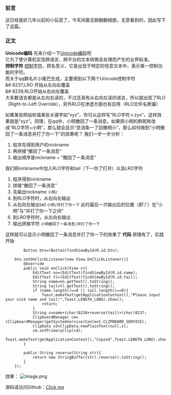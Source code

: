 ### 前言
这已经是好几年以前的小玩意了，今天闲着无聊翻翻相册，无意看到的，因此写下了这篇。
### 正文
**Unicode编码**
先来介绍一下[Unicode编码](https://baike.baidu.com/item/Unicode/750500?fr=aladdin)吧<br/>
它为了使计算机实现跨语言、跨平台的文本转换及处理而产生的业界标准。<br/>
**控制字符**
[控制字符](https://baike.baidu.com/item/%E6%8E%A7%E5%88%B6%E5%AD%97%E7%AC%A6/6913704?fr=aladdin)，顾名思义，它是出现于特定的信息文本中，表示某一控制功能的字符。<br/>
而关于qq群名片小尾巴生成，主要用到以下两个Unicode控制字符<br/>
&# 8237;LRO‭ 开始从左向右覆盖<br/>
&# 8238;RLO开始从右向左覆盖 <br/>
大多数语言都是从左向右读的，不过还真有从右向左读的语言，所以就出现了RLO（Right-to-Left Override），另外RLO在渗透方面也有应用（RLO文件名欺骗）<br/>

如果某些网站和谐某些关键字如“xyz”，你可以这样写"RLO字符＋zyx"，这样效果就是“xyz”。同理，在qq中，小明撤回了一条消息，如果把小明的群昵称改成“RLO字符+小明”，那么就会显示“息消条一了回撤明小”，那么如何做到”小明撤回了一条消息并打了你一下”的效果呢？
我们一步一步分析：

1. 程序先得到用户的nickname
2. 再拼接“撤回了一条消息”
3. 输出顺序是nickname + “撤回了一条消息”

我们把nickname中加入RLO字符和tail（下一你了打并）以及LRO字符

1. 程序得到nickname
2. 拼接“撤回了一条消息”
3. 先输出nickname
`小明/`
4. 到RLO字符时，从右向左输出
5. 从右向左输出tail
`小明/并打了你一下`
此时最后一次输出后的位置（即'/'）在“小明”与“并打了你一下之间”
6. 到LRO字符时，从左向右输出
7. 输出拼接字符
`小明撤回了一条消息/并打了你一下`

这样就可以显示小明撤回了一条消息并打了你一下的效果了
**代码**
原理有了，实践开始


            Button btn=(Button)findViewById(R.id.btn);
		
		btn.setOnClickListener(new View.OnClickListener(){
			@Override
			public void onClick(View v){
				EditText nn=(EditText)findViewById(R.id.name);
				EditText tl=(EditText)findViewById(R.id.tail);
				String name=nn.getText().toString();
				String tail=tl.getText().toString();
				if (name.length()==0 || tail.length()==0){
					Toast.makeText(getApplicationContext(),"Please input your nick name and tail!",Toast.LENGTH_LONG).show();
					return;
				}
				String s=name+(char)8238+reverse(tail)+(char)8237;
				ClipboardManager cm=(ClipboardManager)getSystemService(Context.CLIPBOARD_SERVICE);
				ClipData cd=ClipData.newPlainText(null,s);
				cm.setPrimaryClip(cd);
				Toast.makeText(getApplicationContext(),"Copied",Toast.LENGTH_LONG).show();
			}
			
			public String reverse(String str){
				return new StringBuffer(str).reverse().toString();
			}
		});


效果：
![image.png](https://wx2.sbimg.cn/2020/06/21/image.png)

源码请访问Github：[Click me](https://github.com/7emotions/QQNicknameTail)